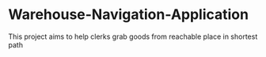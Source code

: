 # Warehouse-Navigation-Application
This project aims to help clerks grab goods from reachable place in shortest path

